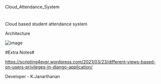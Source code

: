 #
Cloud_Attendance_System
#
Cloud based student attendance system

Architecture

![image](https://github.com/user-attachments/assets/e5a54342-746f-457b-83e3-9d1d4eae55c8)

#Extra Notes#

https://scripting4ever.wordpress.com/2021/03/23/different-views-based-on-users-privileges-in-django-application/

Developer - K.Janarthanan

